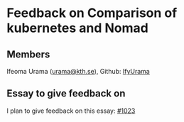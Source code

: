 # Feedback on Comparison of kubernetes and Nomad #

## Members ##
Ifeoma Urama (urama@kth.se), Github: [IfyUrama](https://github.com/IfyUrama)

## Essay to give feedback on ##

I plan to give feedback on this essay: [#1023](https://github.com/KTH/devops-course/pull/1023)

